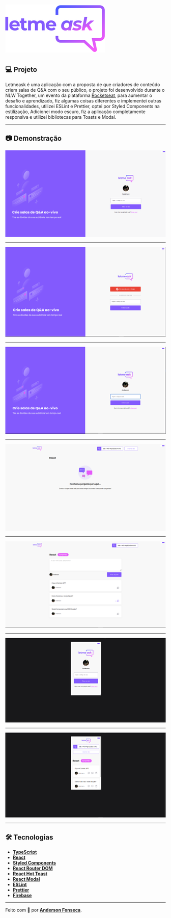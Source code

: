 <div align="center" style="display: flex">
  <img src="./src/assets/images/logo.svg"/>
</div>

#

## 💻 Projeto

Letmeask é uma aplicação com a proposta de que criadores de conteúdo criem salas de Q&A com o seu público, o projeto foi desenvolvido durante o NLW Together, um evento da plataforma [Rocketseat](https://rocketseat.com.br/), para aumentar o desafio e aprendizado, fiz algumas coisas diferentes e implementei outras funcionalidades, utilizei ESLint e Prettier, optei por Styled Components na estilização, Adicionei modo escuro, fiz a aplicação completamente responsiva e utilizei bibliotecas para Toasts e Modal.

---

## 📷 Demonstração

![](./github/letmeask.gif)

---

![](./github/home.png)

---

![](./github/home-profile.png)

---

![](./github/room-admin.png)

---

![](./github/room.png)

---

![](./github/home-mobile.png) 

---

![](./github/room-mobile.png)

---

## :hammer_and_wrench: Tecnologias

- **[TypeScript](https://www.typescriptlang.org/)**
- **[React](https://pt-br.reactjs.org/)**
- **[Styled Components](https://styled-components.com/)**
- **[React Router DOM](https://reactrouter.com/core/guides/philosophy)**
- **[React Hot Toast](https://react-hot-toast.com/)**
- **[React Modal](https://github.com/reactjs/react-modal)**
- **[ESLint](https://eslint.org/)**
- **[Prettier](https://prettier.io/)**
- **[Firebase](https://firebase.google.com/?gclid=Cj0KCQjw_dWGBhDAARIsAMcYuJwt_7AFVLrdoNi0J_jN6ZrNAj3WCxd75Qx2MQVbNTmVLZhxUftrexIaAqzSEALw_wcB&gclsrc=aw.ds)**

---

Feito com 💜 por **[Anderson Fonseca](https://github.com/theandersonfonseca)**.
